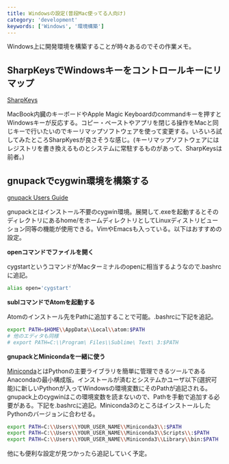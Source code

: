 ```yaml
---
title: Windowsの設定(普段Mac使ってる人向け)
category: 'development'
keywords: ['Windows', '環境構築']
---
```


Windows上に開発環境を構築することが時々あるのでその作業メモ。

## SharpKeysでWindowsキーをコントロールキーにリマップ

[SharpKeys](http://www.randyrants.com/category/sharpkeys/)

MacBook内臓のキーボードやApple Magic Keyboardのcommandキーを押すとWindowsキーが反応する。コピー・ペーストやアプリを閉じる操作をMacと同じキーで行いたいのでキーリマップソフトウェアを使って変更する。いろいろ試してみたところSharpKyesが良さそうな感じ。(キーリマップソフトウェアにはレジストリを書き換えるものとシステムに常駐するものがあって、SharpKeysは前者。)

## gnupackでcygwin環境を構築する

[gnupack Users Guide](http://gnupack.osdn.jp/docs/UsersGuide.html)

gnupackとはインストール不要のcygwin環境。展開して.exeを起動するとそのディレクトリにあるhome/をホームディレクトリとしてLinuxディストリビューション同等の機能が使用できる。VimやEmacsも入っている。以下はおすすめの設定。

**openコマンドでファイルを開く**

cygstartというコマンドがMacターミナルのopenに相当するようなので.bashrcに追記。

```bash
alias open='cygstart'
```

**sublコマンドでAtomを起動する**

Atomのインストール先をPathに追加することで可能。.bashrcに下記を追記。

```bash
export PATH=$HOME\\AppData\\Local\\atom:$PATH
# 他のエディタも同様
# export PATH=C:\\Program\ Files\\Sublime\ Text\ 3:$PATH
```

**gnupackとMinicondaを一緒に使う**

[Miniconda](http://conda.pydata.org/miniconda.html)とはPythonの主要ライブラリを簡単に管理できるツールであるAnacondaの最小構成版。インストールが済むとシステムかユーザ以下(選択可能)に新しいPythonが入ってWindowsの環境変数にそのPathが追記される。gnupack上のcygwinはこの環境変数を読まないので、Pathを手動で追加する必要がある。下記を.bashrcに追記。Miniconda3のところはインストールしたPythonのバージョンに合わせる。

```bash
export PATH=C:\\Users\\YOUR_USER_NAME\\Miniconda3\\:$PATH
export PATH=C:\\Users\\YOUR_USER_NAME\\Miniconda3\\Scripts\\:$PATH
export PATH=C:\\Users\\YOUR_USER_NAME\\Miniconda3\\Library\\bin:$PATH
```

他にも便利な設定が見つかったら追記していく予定。
